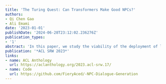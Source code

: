 ```yaml
---
title: 'The Turing Quest: Can Transformers Make Good NPCs?'
authors:
- Qi Chen Gao
- Ali Emami
date: '2023-01-01'
publishDate: '2024-06-28T23:12:02.236276Z'
publication_types:
- '1'
abstract: 'In this paper, we study the viability of the deployment of language models towards non-playable character (NPC) scripts, by introducing a novel pipeline for the automatic construction of NPC scripts using Transformer-based believable scripts for a variety of game genres and specifications. In addition, we propose a self-diagnosis method inspired by previous work to develop language models, tailored specifically to desirable NPC qualities such as coherency, believability, and degree of repetition. Finally, we propose a new benchmark, called The Turing Quest, which we use to show that the pipeline, when applied to GPT-3, can generate for a variety of game genres and contexts, NPC scripts that can fool judges in thinking they have been written by humans. We believe that these findings can greatly benefit both the gaming industry and its global community of users, since many current games continue to base their NPCs on manually-curated scripts that are resource-demanding and may curb the immersiveness and enjoyment of the user.'
publication: '*ACL SRW 2023*'
links: 
- name: ACL Anthology
  url: https://aclanthology.org/2023.acl-srw.17/
- name: Code
  url: https://github.com/FieryAced/-NPC-Dialogue-Generation
---
```

